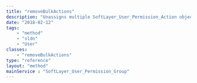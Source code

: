 ```yaml
---
title: "removeBulkActions"
description: "Unassigns multiple SoftLayer_User_Permission_Action objects from the group. "
date: "2018-02-12"
tags:
    - "method"
    - "sldn"
    - "User"
classes:
    - "removeBulkActions"
type: "reference"
layout: "method"
mainService : "SoftLayer_User_Permission_Group"
---
```

